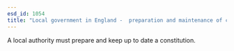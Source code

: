 ```yaml
---
esd_id: 1054
title: "Local government in England -  preparation and maintenance of constitution"
---
```


A local authority must prepare and keep up to date a constitution.

